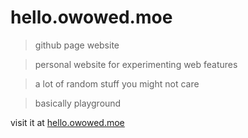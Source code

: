 # hello.owowed.moe

> github page website

> personal website for experimenting web features

> a lot of random stuff you might not care

> basically playground

visit it at [hello.owowed.moe](https://hello.owowed.moe/)
